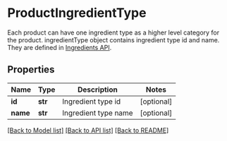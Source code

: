 # ProductIngredientType

Each product can have one ingredient type as a higher level category for the product. ingredientType object contains ingredient type id and name. They are defined in [Ingredients API](https://kesko.portal.azure-api.net/docs/services/ingredients). 
## Properties
Name | Type | Description | Notes
------------ | ------------- | ------------- | -------------
**id** | **str** | Ingredient type id | [optional] 
**name** | **str** | Ingredient type name | [optional] 

[[Back to Model list]](../README.md#documentation-for-models) [[Back to API list]](../README.md#documentation-for-api-endpoints) [[Back to README]](../README.md)


